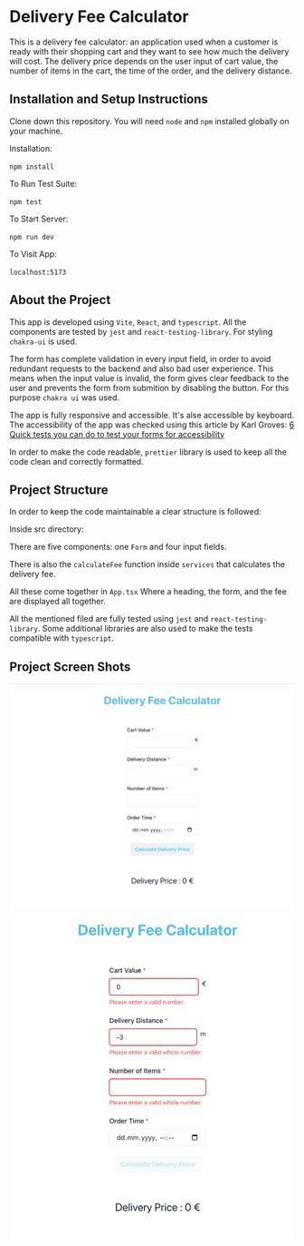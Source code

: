 # Delivery Fee Calculator

This is a delivery fee calculator: an application used when a customer is ready with their shopping cart and they want to see how much the delivery will cost. The delivery price depends on the user input of cart value, the number of items in the cart, the time of the order, and the delivery distance.

## Installation and Setup Instructions

Clone down this repository. You will need `node` and `npm` installed globally on your machine.

Installation:

`npm install`

To Run Test Suite:

`npm test`

To Start Server:

`npm run dev`

To Visit App:

`localhost:5173`

## About the Project

This app is developed using `Vite`, `React`, and `typescript`. All the components are tested by `jest` and `react-testing-library`. For styling `chakra-ui` is used.

The form has complete validation in every input field, in order to avoid redundant requests to the backend and also bad user experience.
This means when the input value is invalid, the form gives clear feedback to the user and prevents the form from submition by disabling the button. For this purpose `chakra ui` was used.

The app is fully responsive and accessible.
It's alse accessible by keyboard.
The accessibility of the app was checked using this article by Karl Groves: [6 Quick tests you can do to test your forms for accessibility](https://karlgroves.com/6-quick-tests-you-can-do-to-test-your-forms-for-accessibility/)

In order to make the code readable, `prettier` library is used to keep all the code clean and correctly formatted.

## Project Structure

In order to keep the code maintainable a clear structure is followed:

Inside src directory:

There are five components: one `Form` and four input fields.

There is also the `calculateFee` function inside `services` that calculates the delivery fee.

All these come together in `App.tsx` Where a heading, the form, and the fee are displayed all together.

All the mentioned filed are fully tested using `jest` and `react-testing-library`. Some additional libraries are also used to make the tests compatible with `typescript`.

## Project Screen Shots

![screenshot1](/public/Screenshot1.png "screenshot 1")
![screenshot2](/public/Screenshot2.png "screenshot 2")
